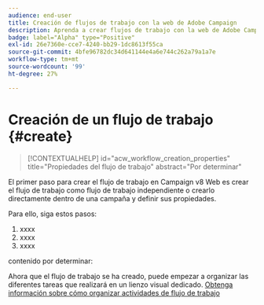 ```yaml
---
audience: end-user
title: Creación de flujos de trabajo con la web de Adobe Campaign
description: Aprenda a crear flujos de trabajo con la web de Adobe Campaign
badge: label="Alpha" type="Positive"
exl-id: 26e7360e-cce7-4240-bb29-1dc8613f55ca
source-git-commit: 4bfe96782dc34d641144e4a6e744c262a79a1a7e
workflow-type: tm+mt
source-wordcount: '99'
ht-degree: 27%

---
```



# Creación de un flujo de trabajo {#create}

>[!CONTEXTUALHELP]
>id="acw_workflow_creation_properties"
>title="Propiedades del flujo de trabajo"
>abstract="Por determinar"

El primer paso para crear el flujo de trabajo en Campaign v8 Web es crear el flujo de trabajo como flujo de trabajo independiente o crearlo directamente dentro de una campaña y definir sus propiedades.

Para ello, siga estos pasos:

1. xxxx
1. xxxx
1. xxxx

contenido por determinar:

Ahora que el flujo de trabajo se ha creado, puede empezar a organizar las diferentes tareas que realizará en un lienzo visual dedicado. [Obtenga información sobre cómo organizar actividades de flujo de trabajo](build-workflow.md)
